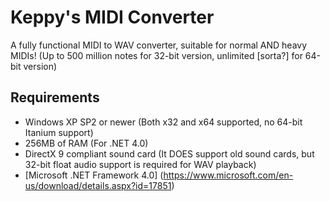 # Keppy's MIDI Converter
A fully functional MIDI to WAV converter, suitable for normal AND heavy MIDIs! (Up to 500 million notes for 32-bit version, unlimited [sorta?] for 64-bit version)

## Requirements
- Windows XP SP2 or newer (Both x32 and x64 supported, no 64-bit Itanium support)
- 256MB of RAM (For .NET 4.0)
- DirectX 9 compliant sound card (It DOES support old sound cards, but 32-bit float audio support is required for WAV playback)
- [Microsoft .NET Framework 4.0] (https://www.microsoft.com/en-us/download/details.aspx?id=17851)
